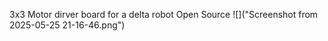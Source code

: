 3x3 Motor dirver board for a delta robot
Open Source
![]("Screenshot from 2025-05-25 21-16-46.png")
